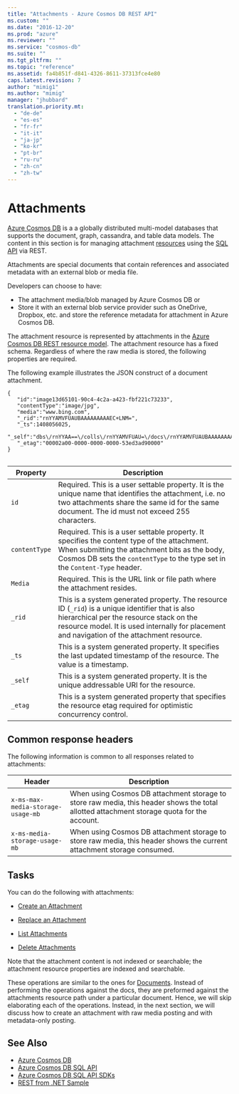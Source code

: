 ```yaml
---
title: "Attachments - Azure Cosmos DB REST API"
ms.custom: ""
ms.date: "2016-12-20"
ms.prod: "azure"
ms.reviewer: ""
ms.service: "cosmos-db"
ms.suite: ""
ms.tgt_pltfrm: ""
ms.topic: "reference"
ms.assetid: fa4b851f-d841-4326-8611-37313fce4e80
caps.latest.revision: 7
author: "mimig1"
ms.author: "mimig"
manager: "jhubbard"
translation.priority.mt: 
  - "de-de"
  - "es-es"
  - "fr-fr"
  - "it-it"
  - "ja-jp"
  - "ko-kr"
  - "pt-br"
  - "ru-ru"
  - "zh-cn"
  - "zh-tw"
---
```

# Attachments
[Azure Cosmos DB](/azure/cosmos-db/introduction) is a a globally distributed multi-model databases that supports the document, graph, cassandra, and table data models. The content in this section is for managing attachment [resources](/azure/cosmos-db/sql-api-resources) using the [SQL API](/azure/cosmos-db/sql-api-introduction) via REST.  

 Attachments are special documents that contain references and associated metadata with an external blob or media file.  
  
Developers can choose to have:  
  
* The attachment media/blob managed by Azure Cosmos DB or  
* Store it with an external blob service provider such as OneDrive, Dropbox, etc. and store the reference metadata for attachment in Azure Cosmos DB.  
    
The attachment resource is represented by attachments in the [Azure Cosmos DB REST resource model](/azure/cosmos-db/sql-api-resources). The attachment resource has a fixed schema. Regardless of where the raw media is stored, the following properties are required.  
  
The following example illustrates the JSON construct of a document attachment.  
  
```  
{    
   "id":"image13d65101-90c4-4c2a-a423-fbf221c73233",  
   "contentType":"image/jpg",  
   "media":"www.bing.com",  
   "_rid":"rnYYAMVFUAUBAAAAAAAAAEC+LNM=",  
   "_ts":1408056025,  
   "_self":"dbs\/rnYYAA==\/colls\/rnYYAMVFUAU=\/docs\/rnYYAMVFUAUBAAAAAAAAAA==\/attachments\/rnYYAMVFUAUBAAAAAAAAAEC+LNM=",  
   "_etag":"00002a00-0000-0000-0000-53ed3ad90000"  
}  
  
```  
  
|Property|Description|  
|--------------|-----------------|  
|`id`|Required. This is a user settable property. It is the unique name that identifies the attachment, i.e. no two attachments share the same id for the same document. The id must not exceed 255 characters.|  
|`contentType`|Required. This is a user settable property. It specifies the content type of the attachment. When submitting the attachment bits as the body, Cosmos DB sets the `contentType` to the type set in the `Content-Type` header.|  
|`Media`|Required. This is the URL link or file path where the attachment resides.|  
|`_rid`|This is a system generated property. The resource ID (`_rid`) is a unique identifier that is also hierarchical per the resource stack on the resource model. It is used internally for placement and navigation of the attachment resource.|  
|`_ts`|This is a system generated property. It specifies the last updated timestamp of the resource. The value is a timestamp.|  
|`_self`|This is a system generated property. It is the unique addressable URI for the resource.|  
|`_etag`|This is a system generated property that specifies the resource etag required for optimistic concurrency control.|  
  
## Common response headers  
 The following information is common to all responses related to attachments:  
  
|Header|Description|  
|------------|-----------------|  
|`x-ms-max-media-storage-usage-mb`|When using Cosmos DB attachment storage to store raw media, this header shows the total allotted attachment storage quota for the account.|  
|`x-ms-media-storage-usage-mb`|When using Cosmos DB attachment storage to store raw media, this header shows the current attachment storage consumed.|  
  
## Tasks  
 You can do the following with attachments:  
  
-   [Create an Attachment](create-an-attachment.md)  
  
-   [Replace an Attachment](replace-an-attachment.md)  
  
-   [List Attachments](list-attachments.md)  
  
-   [Delete Attachments](delete-attachments.md)  
  
 Note that the attachment content is not indexed or searchable; the attachment resource properties are indexed and searchable.  
  
 These operations are similar to the ones for [Documents](documents.md). Instead of performing the operations against the docs, they are preformed against the attachments resource path under a particular document. Hence, we will skip elaborating each of the operations. Instead, in the next section, we will discuss how to create an attachment with raw media posting and with metadata-only posting.  
  
## See Also  
* [Azure Cosmos DB](https://docs.microsoft.com/azure/cosmos-db/introduction) 
* [Azure Cosmos DB SQL API](https://docs.microsoft.com/azure/cosmos-db/sql-api-introduction)   
* [Azure Cosmos DB SQL API SDKs](https://docs.microsoft.com/en-us/azure/cosmos-db/sql-api-sdk-dotnet)   
* [REST from .NET Sample](https://github.com/Azure/azure-documentdb-dotnet/tree/master/samples/rest-from-.net)  
  
  

